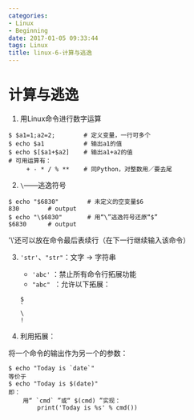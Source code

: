 ```yaml
---
categories:
- Linux
- Beginning
date: 2017-01-05 09:33:44
tags: Linux
title: linux-6-计算与逃逸
---
```


# 计算与逃逸

1. 用Linux命令进行数字运算

```
$ $a1=1;a2=2;        # 定义变量，一行可多个
$ echo $a1           # 输出a1的值
$ echo $[$a1+$a2]    # 输出a1+a2的值
# 可用运算有：
     + - * / % **    # 同Python，对整数用／要去尾
```

2. `\`——逃逸符号

```
$ echo "$6830"        # 未定义的空变量$6
830        # output
$ echo "\$6830"       # 用“\”逃逸符号还原“$”
$6830      # output
```

'\\'还可以放在命令最后表续行（在下一行继续输入该命令）

3. `'str'`、`"str"`：文字 -> 字符串
   * `'abc'`   ：禁止所有命令行拓展功能
   * `"abc"`  ：允许以下拓展：
   
   ```
   $
   `
   \
   !
   ```


4. 利用拓展：

将一个命令的输出作为另一个的参数：

```
$ echo "Today is `date`"
等价于
$ echo "Today is $(date)"
即：
    用“ `cmd` ”或“ $(cmd) ”实现：
        print('Today is %s' % cmd())
```